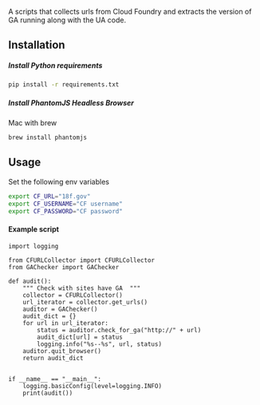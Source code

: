 A scripts that collects urls from Cloud Foundry and extracts the version of GA running along with the UA code.

## Installation
##### Install Python requirements
```bash
pip install -r requirements.txt
```
##### Install PhantomJS Headless Browser
Mac with brew
```bash
brew install phantomjs
```

## Usage
Set the following env variables
```bash
export CF_URL="18f.gov"
export CF_USERNAME="CF username"
export CF_PASSWORD="CF password"
```
#### Example script

```
import logging

from CFURLCollector import CFURLCollector
from GAChecker import GAChecker

def audit():
    """ Check with sites have GA  """
    collector = CFURLCollector()
    url_iterator = collector.get_urls()
    auditor = GAChecker()
    audit_dict = {}
    for url in url_iterator:
        status = auditor.check_for_ga("http://" + url)
        audit_dict[url] = status
        logging.info("%s--%s", url, status)
    auditor.quit_browser()
    return audit_dict


if __name__ == "__main__":
    logging.basicConfig(level=logging.INFO)
    print(audit())
```


